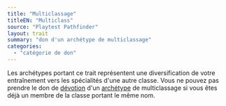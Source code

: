 ```yaml
---
title: "Multiclassage"
titleEN: "Multiclass"
source: "Playtest Pathfinder"
layout: trait
summary: "don d'un archétype de multiclassage"
categories:
  - "catégorie de don"
---
```

Les archétypes portant ce trait représentent une diversification de votre entraînement vers les spécialités d'une autre classe. Vous ne pouvez pas prendre le don de [dévotion](dévotion.html) d'un [archétype](archétype.html) de multiclassage si vous êtes déjà un membre de la classe portant le même nom.
